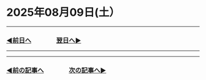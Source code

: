 # 2025年08月09日(土）

---

### [◀️前日へ](https://github.com/yuasys/chatty-journal/blob/main/2025/08/2025-08-08.md)&emsp;&emsp;&emsp;&emsp;[翌日へ▶️](https://github.com/yuasys/chatty-journal/blob/main/2025/08/2025-08-10.md)

---
---

### [◀️前の記事へ](https://github.com/yuasys/chatty-journal/blob/main/2025/08/2025-08-02.md)&emsp;&emsp;&emsp;&emsp;[次の記事へ▶️](https://github.com/yuasys/chatty-journal/blob/main/2025/08/2025-08-09.md)
